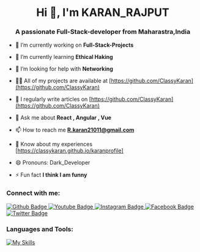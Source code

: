 <h1 align="center">Hi 👋, I'm KARAN_RAJPUT</h1>
<h3 align="center">A passionate Full-Stack-developer from Maharastra,India</h3>

- 🔭 I’m currently working on **Full-Stack-Projects**

- 🌱 I’m currently learning **Ethical Haking**

- 🤝 I’m looking for help with **Networking**

- 👨‍💻 All of my projects are available at [https://github.com/ClassyKaran](https://github.com/ClassyKaran)

- 📝 I regularly write articles on [https://github.com/ClassyKaran](https://github.com/ClassyKaran)

- 💬 Ask me about **React , Angular , Vue**

- 📫 How to reach me **R.karan21011@gmail.com**

- 📄 Know about my experiences [https://classykaran.github.io/karanprofile]
- 😄 Pronouns: Dark_Developer
- ⚡ Fun fact **I think I am funny**


<h3 align="left">Connect with me:</h3>
<p align="left">
</p>
<div id="badges">
  <a href="https://github.com">
    <img src="https://img.shields.io/badge/Github-white?style=for-the-badge&logo=Github&logoColor=black" alt="Github Badge"/>
  </a>
  <a href="https://www.youtube.com">
    <img src="https://img.shields.io/badge/YouTube-red?style=for-the-badge&logo=youtube&logoColor=white" alt="Youtube Badge"/>
  </a>
   <a href="https://www.instagram.com">
    <img src="https://img.shields.io/badge/Instagram-purple?style=for-the-badge&logo=instagram&logoColor=white" alt="Instagram Badge"/>
  </a>
   <a href="https://fb.com/aaxiftaj">
    <img src="https://img.shields.io/badge/Facebook-blue?style=for-the-badge&logo=facebook&logoColor=white" alt="Facebook Badge"/>
  </a>
   <a href="https://twitter.com">
    <img src="https://img.shields.io/badge/Twitter-blue?style=for-the-badge&logo=twitter&logoColor=white" alt="Twitter Badge"/>
  </a>
  <h3 align="left">Languages and Tools:</h3>
</div>

[![My Skills](https://skillicons.dev/icons?i=html,css,javascript,react,nextjs,angular,redux,nodejs,expressjs,mongodb,mysql,c,cpp,java,python,github,git,postman,figma,xd&perline=5)](https://skillicons.dev)



